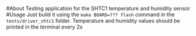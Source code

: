 #About
Testing application for the SHTC1 temperature and humidity sensor
#Usage
Just build it using the `make BOARD=??? flash` command in the `tests/driver_shtc1` folder. Temperature and humidity values should be printed in the terminal every 2s 
